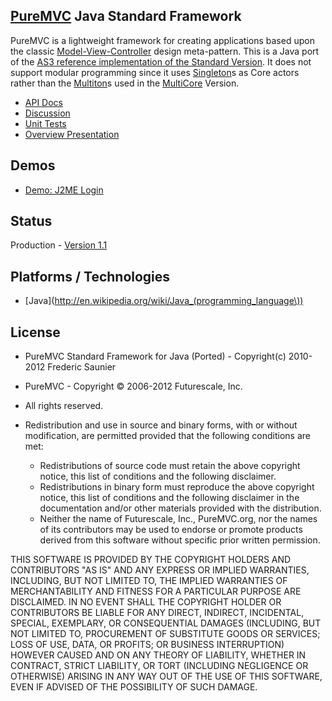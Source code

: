 ## [PureMVC](http://puremvc.github.com/) Java Standard Framework
PureMVC is a lightweight framework for creating applications based upon the classic [Model-View-Controller](http://en.wikipedia.org/wiki/Model-view-controller) design meta-pattern. This is a Java port of the [AS3 reference implementation of the Standard Version](https://github.com/PureMVC/puremvc-as3-standard-framework/wiki). It does not support modular programming since it uses [Singleton](http://en.wikipedia.org/wiki/Singleton_pattern)s as Core actors rather than the [Multiton](http://en.wikipedia.org/wiki/Multiton)s used in the [MultiCore](https://github.com/PureMVC/puremvc-java-multicore-framework/wiki/) Version.

* [API Docs](http://darkstar.puremvc.org/content_header.html?url=http://puremvc.org/pages/docs/Java/standard&desc=PureMVC%20API%20Docs:%20PureMVC%20Standard%20for%20Java)
* [Discussion](http://forums.puremvc.org/index.php?board=59.0)
* [Unit Tests](https://github.com/PureMVC/puremvc-java-standard-unittests/wiki)
* [Overview Presentation](http://puremvc.tv/#P100)

## Demos
* [Demo: J2ME Login](https://github.com/PureMVC/puremvc-java-demo-j2me-login/wiki)

## Status
Production - [Version 1.1](https://github.com/PureMVC/puremvc-java-standard-framework/blob/master/VERSION)

## Platforms / Technologies
* [Java](http://en.wikipedia.org/wiki/Java_(programming_language\))

## License
* PureMVC Standard Framework for Java (Ported) - Copyright(c) 2010-2012 Frederic Saunier
* PureMVC - Copyright © 2006-2012 Futurescale, Inc.
* All rights reserved.

* Redistribution and use in source and binary forms, with or without modification, are permitted provided that the following conditions are met:

  * Redistributions of source code must retain the above copyright notice, this list of conditions and the following disclaimer.
  * Redistributions in binary form must reproduce the above copyright notice, this list of conditions and the following disclaimer in the documentation and/or other materials provided with the distribution.
  * Neither the name of Futurescale, Inc., PureMVC.org, nor the names of its contributors may be used to endorse or promote products derived from this software without specific prior written permission.

THIS SOFTWARE IS PROVIDED BY THE COPYRIGHT HOLDERS AND CONTRIBUTORS "AS IS" AND ANY EXPRESS OR IMPLIED WARRANTIES, INCLUDING, BUT NOT LIMITED TO, THE IMPLIED WARRANTIES OF MERCHANTABILITY AND FITNESS FOR A PARTICULAR PURPOSE ARE DISCLAIMED. IN NO EVENT SHALL THE COPYRIGHT HOLDER OR CONTRIBUTORS BE LIABLE FOR ANY DIRECT, INDIRECT, INCIDENTAL, SPECIAL, EXEMPLARY, OR CONSEQUENTIAL DAMAGES (INCLUDING, BUT NOT LIMITED TO, PROCUREMENT OF SUBSTITUTE GOODS OR SERVICES; LOSS OF USE, DATA, OR PROFITS; OR BUSINESS INTERRUPTION) HOWEVER CAUSED AND ON ANY THEORY OF LIABILITY, WHETHER IN CONTRACT, STRICT LIABILITY, OR TORT (INCLUDING NEGLIGENCE OR OTHERWISE) ARISING IN ANY WAY OUT OF THE USE OF THIS SOFTWARE, EVEN IF ADVISED OF THE POSSIBILITY OF SUCH DAMAGE.